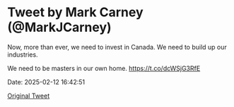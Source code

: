 # Tweet by Mark Carney (@MarkJCarney)

Now, more than ever, we need to invest in Canada. We need to build up our industries.

We need to be masters in our own home. https://t.co/dcWSjG3RfE

Date: 2025-02-12 16:42:51

[Original Tweet](https://x.com/MarkJCarney/status/1889716810905268237)
